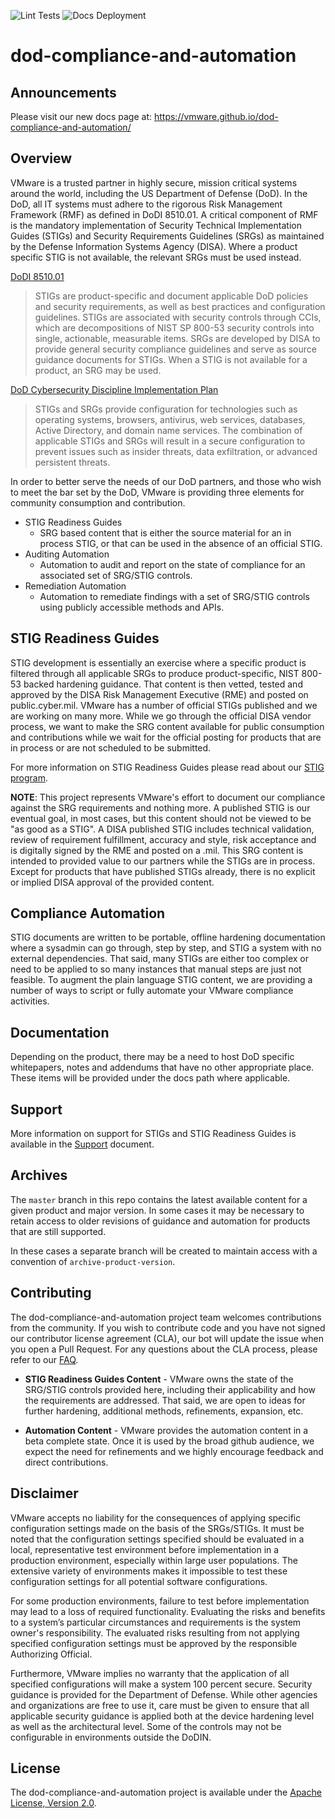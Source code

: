 ![Lint Tests](https://github.com/vmware/dod-compliance-and-automation/actions/workflows/code-linting.yml/badge.svg?master)
![Docs Deployment](https://github.com/vmware/dod-compliance-and-automation/actions/workflows/deploy-docs.yml/badge.svg?docs)

# dod-compliance-and-automation

## Announcements

Please visit our new docs page at: https://vmware.github.io/dod-compliance-and-automation/  

## Overview

VMware is a trusted partner in highly secure, mission critical systems around the world, including the US Department of Defense (DoD). In the DoD, all IT systems must adhere to the rigorous Risk Management Framework (RMF) as defined in DoDI 8510.01. A critical component of RMF is the mandatory implementation of Security Technical Implementation Guides (STIGs) and Security Requirements Guidelines (SRGs) as maintained by the Defense Information Systems Agency (DISA). Where a product specific STIG is not available, the relevant SRGs must be used instead.

[DoDI 8510.01](http://acqnotes.com/wp-content/uploads/2014/09/DoD-Instruction-8510.01-Risk-Management-Framework-RMF-for-DoD-Information-Technology-IT-24-May-2016.pdf)

>STIGs are product-specific and document applicable DoD policies and security
requirements, as well as best practices and configuration guidelines. STIGs are associated with
security controls through CCIs, which are decompositions of NIST SP 800-53 security controls
into single, actionable, measurable items. SRGs are developed by DISA to provide general
security compliance guidelines and serve as source guidance documents for STIGs. When a
STIG is not available for a product, an SRG may be used.

[DoD Cybersecurity Discipline
Implementation Plan](https://dodcio.defense.gov/Portals/0/Documents/Cyber/CyberDis-ImpPlan.pdf)

>STIGs and SRGs provide
configuration for technologies such as operating systems, browsers, antivirus, web services,
databases, Active Directory, and domain name services. The combination of applicable STIGs
and SRGs will result in a secure configuration to prevent issues such as insider threats, data
exfiltration, or advanced persistent threats.


In order to better serve the needs of our DoD partners, and those who wish to meet the bar set by the DoD, VMware is providing three elements for community consumption and contribution.

* STIG Readiness Guides
  * SRG based content that is either the source material for an in process STIG, or that can be used in the absence of an official STIG.
* Auditing Automation
  * Automation to audit and report on the state of compliance for an associated set of SRG/STIG controls.
* Remediation Automation
  * Automation to remediate findings with a set of SRG/STIG controls using publicly accessible methods and APIs.

## STIG Readiness Guides

STIG development is essentially an exercise where a specific product is filtered through all applicable SRGs to produce product-specific, NIST 800-53 backed hardening guidance. That content is then vetted, tested and approved by the DISA Risk Management Executive (RME) and posted on public.cyber.mil. VMware has a number of official STIGs published and we are working on many more. While we go through the official DISA vendor process, we want to make the SRG content available for public consumption and contributions while we wait for the official posting for products that are in process or are not scheduled to be submitted.

For more information on STIG Readiness Guides please read about our [STIG program](https://www.vmware.com/content/dam/digitalmarketing/vmware/en/pdf/docs/vmware-stig-program-overview.pdf).

__NOTE__: This project represents VMware's effort to document our compliance against the SRG requirements and nothing more. A published STIG is our eventual goal, in most cases, but this content should not be viewed to be "as good as a STIG". A DISA published STIG includes technical validation, review of requirement fulfillment, accuracy and style, risk acceptance and is digitally signed by the RME and posted on a .mil. This SRG content is intended to provided value to our partners while the STIGs are in process. Except for products that have published STIGs already, there is no explicit or implied DISA approval of the provided content.

## Compliance Automation

STIG documents are written to be portable, offline hardening documentation where a sysadmin can go through, step by step, and STIG a system with no external dependencies. That said, many STIGs are either too complex or need to be applied to so many instances that manual steps are just not feasible. To augment the plain language STIG content, we are providing a number of ways to script or fully automate your VMware compliance activities.

## Documentation

Depending on the product, there may be a need to host DoD specific whitepapers, notes and addendums that have no other appropriate place. These items will be provided under the docs path where applicable.

## Support

More information on support for STIGs and STIG Readiness Guides is available in the [Support](SUPPORT.md) document.

## Archives

The `master` branch in this repo contains the latest available content for a given product and major version. In some cases it may be necessary to retain access to older revisions of guidance and automation for products that are still supported.  

In these cases a separate branch will be created to maintain access with a convention of `archive-product-version`.  

## Contributing

The dod-compliance-and-automation project team welcomes contributions from the community. If you wish to contribute code and you have not signed our contributor license agreement (CLA), our bot will update the issue when you open a Pull Request. For any questions about the CLA process, please refer to our [FAQ](https://cla.vmware.com/faq).

* __STIG Readiness Guides Content__ - VMware owns the state of the SRG/STIG controls provided here, including their applicability and how the requirements are addressed. That said, we are open to ideas for further hardening, additional methods, refinements, expansion, etc.

* __Automation Content__ - VMware provides the automation content in a beta complete state. Once it is used by the broad github audience, we expect the need for refinements and we highly encourage feedback and direct contributions.

## Disclaimer

VMware accepts no liability for the consequences of applying specific configuration settings made on the basis of the SRGs/STIGs. It must be noted that the configuration settings specified should be evaluated in a local, representative test environment before implementation in a production environment, especially within large user populations. The extensive variety of environments makes it impossible to test these configuration settings for all potential software configurations.

For some production environments, failure to test before implementation may lead to a loss of required functionality. Evaluating the risks and benefits to a system’s particular circumstances and requirements is the system owner's responsibility. The evaluated risks resulting from not applying specified configuration settings must be approved by the responsible Authorizing Official.

Furthermore, VMware implies no warranty that the application of all specified configurations will make a system 100 percent secure. Security guidance is provided for the Department of Defense. While other agencies and organizations are free to use it, care must be given to ensure that all applicable security guidance is applied both at the device hardening level as well as the architectural level. Some of the controls may not be configurable in environments outside the DoDIN.

## License

The dod-compliance-and-automation project is available under the [Apache License, Version 2.0](LICENSE).
